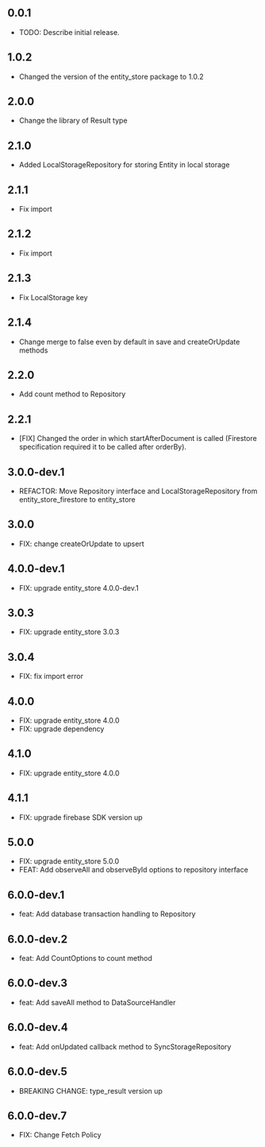 ## 0.0.1

* TODO: Describe initial release.

## 1.0.2

* Changed the version of the entity_store package to 1.0.2

## 2.0.0

* Change the library of Result type

## 2.1.0

* Added LocalStorageRepository for storing Entity in local storage

## 2.1.1

* Fix import

## 2.1.2

* Fix import

## 2.1.3

* Fix LocalStorage key

## 2.1.4

* Change merge to false even by default in save and createOrUpdate methods


## 2.2.0

* Add count method to Repository

## 2.2.1

* [FIX] Changed the order in which startAfterDocument is called (Firestore specification required it to be called after orderBy).

## 3.0.0-dev.1

* REFACTOR: Move Repository interface and LocalStorageRepository from entity_store_firestore to entity_store

## 3.0.0

* FIX: change createOrUpdate to upsert


## 4.0.0-dev.1

* FIX: upgrade entity_store 4.0.0-dev.1

## 3.0.3

* FIX: upgrade entity_store 3.0.3

## 3.0.4

* FIX: fix import error

## 4.0.0

* FIX: upgrade entity_store 4.0.0
* FIX: upgrade dependency

## 4.1.0
* FIX: upgrade entity_store 4.0.0

## 4.1.1
* FIX: upgrade firebase SDK version up

## 5.0.0
* FIX: upgrade entity_store 5.0.0
* FEAT: Add observeAll and observeById options to repository interface

## 6.0.0-dev.1

* feat: Add database transaction handling to Repository

## 6.0.0-dev.2

* feat: Add CountOptions to count method

## 6.0.0-dev.3

* feat: Add saveAll method to DataSourceHandler

## 6.0.0-dev.4

* feat: Add onUpdated callback method to SyncStorageRepository

## 6.0.0-dev.5

* BREAKING CHANGE: type_result version up

## 6.0.0-dev.7

* FIX: Change Fetch Policy

